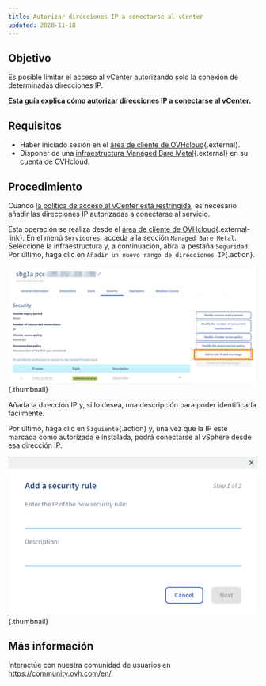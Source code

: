 ```yaml
---
title: Autorizar direcciones IP a conectarse al vCenter
updated: 2020-11-18
---
```


## Objetivo

Es posible limitar el acceso al vCenter autorizando solo la conexión de determinadas direcciones IP. 

**Esta guía explica cómo autorizar direcciones IP a conectarse al vCenter.**

## Requisitos

* Haber iniciado sesión en el [área de cliente de OVHcloud](https://www.ovh.com/auth/?action=gotomanager&from=https://www.ovh.es/&ovhSubsidiary=es){.external}.
* Disponer de una [infraestructura Managed Bare Metal](https://www.ovhcloud.com/es-es/managed-bare-metal/){.external} en su cuenta de OVHcloud.

## Procedimiento

Cuando [la política de acceso al vCenter está restringida](/pages/bare_metal_cloud/managed_bare_metal/vcenter-modify-access-policy), es necesario añadir las direcciones IP autorizadas a conectarse al servicio.

Esta operación se realiza desde el [área de cliente de OVHcloud](https://www.ovh.com/auth/?action=gotomanager&from=https://www.ovh.es/&ovhSubsidiary=es){.external-link}. En el menú `Servidores`, acceda a la sección `Managed Bare Metal`. Seleccione la infraestructura y, a continuación, abra la pestaña `Seguridad`. Por último, haga clic en `Añadir un nuevo rango de direcciones IP`{.action}.

![vCenter](images/restrictIP.png){.thumbnail}

Añada la dirección IP y, si lo desea, una descripción para poder identificarla fácilmente.

Por último, haga clic en `Siguiente`{.action} y, una vez que la IP esté marcada como autorizada e instalada, podrá conectarse al vSphere desde esa dirección IP.

![vCenter](images/restrictIP2.JPG){.thumbnail}

## Más información

Interactúe con nuestra comunidad de usuarios en <https://community.ovh.com/en/>.
